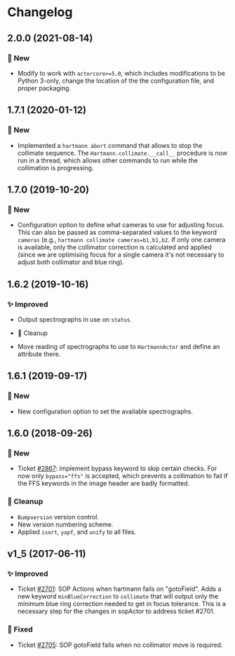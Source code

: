 # Changelog

## 2.0.0 (2021-08-14)

### 🚀 New

* Modify to work with `actorcore>=5.0`, which includes modifications to be Python 3-only, change the location of the the configuration file, and proper packaging.


## 1.7.1 (2020-01-12)

### 🚀 New

* Implemented a `hartmann abort` command that allows to stop the collimate sequence. The `Hartmann.collimate.__call__` procedure is now run in a thread, which allows other commands to run while the collimation is progressing.


## 1.7.0 (2019-10-20)

### 🚀 New

* Configuration option to define what cameras to use for adjusting focus. This can also be passed as comma-separated values to the keyword `cameras` (e.g., `hartmann collimate cameras=b1,b1,b2`. If only one camera is available, only the collimator correction is calculated and applied (since we are optimising focus for a single camera it's not necessary to adjust both collimator and blue ring).


## 1.6.2 (2019-10-16)

### ✨ Improved

* Output spectrographs in use on `status`.

* 🧹 Cleanup

* Move reading of spectrographs to use to `HartmannActor` and define an attribute there.


## 1.6.1 (2019-09-17)

### 🚀 New

* New configuration option to set the available spectrographs.


## 1.6.0 (2018-09-26)

### 🚀 New

* Ticket [#2867](https://trac.sdss.org/ticket/2867): implement bypass keyword to skip certain checks. For now only `bypass="ffs"` is accepted, which prevents a collimation to fail if the FFS keywords in the image header are badly formatted.

### 🧹 Cleanup

* `Bumpversion` version control.
* New version numbering scheme.
* Applied `isort`, `yapf`, and `unify` to all files.


## v1_5 (2017-06-11)

### ✨ Improved

* Ticket [#2701](https://trac.sdss.org/ticket/2701): SOP Actions when hartmann fails on "gotoField". Adds a new keyword `minBlueCorrection` to `collimate` that will output only the minimum blue ring correction needed to get in focus tolerance. This is a necessary step for the changes in sopActor to address ticket #2701.

### 🔧 Fixed

* Ticket [#2705](https://trac.sdss.org/ticket/2705): SOP gotoField fails when no collimator move is required.
